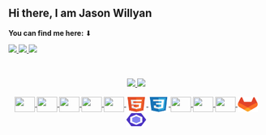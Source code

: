 ## Hi there, I am Jason Willyan
 
<p align="left">
    <strong>You can find me here:</strong> ⬇
</p>

<div>
 
<p align="left">
    <a href="mailto:jasonwillyan@hotmail.com" alt="Gmail">
        <img src="https://img.shields.io/badge/-Gmail-1C1C1C?style=for-the-badge&logo=Gmail&logoColor=0061C3"/>
    </a>
    <a href="https://www.linkedin.com/in/jason-willyan/" target="_blank" alt="Linkedin">
        <img src="https://img.shields.io/badge/LinkedIn-1C1C1C?style=for-the-badge&logo=linkedin&logoColor=0061C3"/>
    </a> 
    <a href="https://www.instagram.com/jasonwillyan/" alt="Linkedin">
        <img src="https://img.shields.io/badge/Instagram-1C1C1C?style=for-the-badge&logo=instagram&logoColor=0061C3"/>
    </a> 
</p>

<div align="center">
    <br /> 
    <br />
    <a href="https://github.com/jasonwillyan"/>
    <img height="180em" src="https://github-readme-stats.vercel.app/api?username=jasonwillyan&show_icons=true&theme=radical&include_all_commits=true&count_private=true"/>
    <img height="180em" src="https://github-readme-stats.vercel.app/api/top-langs/?username=jasonwillyan&layout=compact&langs_count=7&theme=radical"/>
</div>
  
<div style="display: inline_block" align="center" ><br>
    <img align="center" height="30" width="40" src="https://cdn.jsdelivr.net/gh/devicons/devicon/icons/c/c-original.svg">
    <img align="center" height="30" width="40" src="https://cdn.jsdelivr.net/gh/devicons/devicon/icons/cplusplus/cplusplus-original.svg">
    <img align="center" height="30" width="40" src="https://cdn.jsdelivr.net/gh/devicons/devicon/icons/python/python-original.svg">
    <img align="center" height="30" width="40" src="https://cdn.jsdelivr.net/gh/devicons/devicon/icons/java/java-original.svg">
    <img align="center" height="30" width="40" src="https://cdn.jsdelivr.net/gh/devicons/devicon/icons/nodejs/nodejs-original.svg" />
    <img align="center" height="30" width="40" src="https://raw.githubusercontent.com/devicons/devicon/master/icons/html5/html5-original.svg">
    <img align="center" height="30" width="40" src="https://raw.githubusercontent.com/devicons/devicon/master/icons/css3/css3-original.svg">
    <img align="center" height="30" width="40" src="https://cdn.jsdelivr.net/gh/devicons/devicon/icons/git/git-original.svg">
    <img align="center" height="30" width="40" src="https://cdn.jsdelivr.net/gh/devicons/devicon/icons/github/github-original.svg">
    <img align="center" height="30" width="40" src="https://cdn.jsdelivr.net/gh/devicons/devicon/icons/vscode/vscode-original.svg">
    <img align="center" height="30" width="40" src="https://github.com/devicons/devicon/blob/master/icons/gitlab/gitlab-original.svg">
    <img align="center" height="30" width="40" src="https://github.com/devicons/devicon/blob/master/icons/eslint/eslint-original.svg">
</div>


